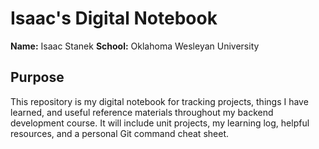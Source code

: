 # Isaac's Digital Notebook

**Name:** Isaac Stanek 
**School:** Oklahoma Wesleyan University

## Purpose
This repository is my digital notebook for tracking projects, things I have learned, and useful reference materials throughout my backend development course. It will include unit projects, my learning log, helpful resources, and a personal Git command cheat sheet.


